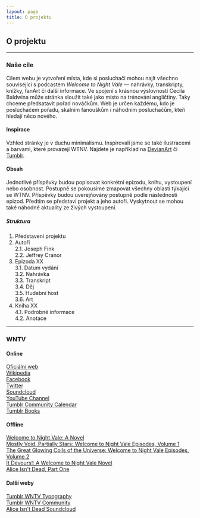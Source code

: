 ```yaml
---
layout: page
title: O projektu
---
```


## O projektu

---

### Naše cíle

Cílem webu je vytvoření místa, kde si posluchači mohou najít všechno souvisejíci s podcastem *Welcome to Night Vale* — nahrávky, transkripty, knížky, fanArt či další informace. Ve spojení s krásnou výslovností Cecila Baldwina může stránka sloužit také jako místo na trénování angličtiny. Taky chceme předsatavit pořad nováčkům. Web je určen každému, kdo je posluchačem pořadu, skalním fanouškům i náhodním posluchačům, kteří hledají něco nového.

#### Inspirace

Vzhled stránky je v duchu minimalismu. Inspirovali jsme se také ilustracemi a barvami, které provazejí WTNV. Najdete je například na [DevianArt](http://www.deviantart.com/tag/wtnv?offset=0) či [Tumblr](https://www.tumblr.com/search/wtnv).

#### Obsah 

Jednotlivé příspěvky budou popisovat konkrétní epizodu, knihu, vystoupení nebo osobnost. Postupně se pokousime zmapovat všechny oblasti týkajíci se WTNV. Příspěvky budou uverejňovány postupně podle následnosti epizod. Předtím se představí projekt a jeho autoři. Vyskytnout se mohou také náhodné aktuality ze živých vystoupení.

##### Struktura

1. Představení projektu<br>
2. Autoři<br>
2.1. Joseph Fink<br>
2.2. Jeffrey Cranor<br>
3. Epizoda XX<br>
3.1. Datum  vydání<br>
3.2. Nahrávka<br>
3.3. Transkript<br>
3.4. Děj<br>
3.5. Hudební host<br>
3.6. Art
4. Kniha XX<br>
4.1. Podrobné informace<br>
4.2. Anotace<br>

---

### WNTV

#### Online

[Oficiální web](http://www.welcometonightvale.com/)<br>
[Wikipedia](https://en.wikipedia.org/wiki/Welcome_to_Night_Vale)<br>
[Facebook](https://www.facebook.com/WelcomeToNightVale)<br>
[Twitter](https://twitter.com/NightValeRadio)<br>
[Soundcloud](https://soundcloud.com/nightvaleradio)<br>
[YouTube Channel](https://www.youtube.com/user/WelcometoNightVale)<br>
[Tumblr Community Calendar](https://communitycalendar.tumblr.com/)<br>
[Tumblr Books](http://welcometonightvalebook.tumblr.com/)

#### Offline

[Welcome to Night Vale: A Novel](https://www.goodreads.com/book/show/23129410-welcome-to-night-vale)<br>
[Mostly Void, Partially Stars: Welcome to Night Vale Episodes, Volume 1](https://www.goodreads.com/book/show/29634931-mostly-void-partially-stars)<br>
[The Great Glowing Coils of the Universe: Welcome to Night Vale Episodes, Volume 2](https://www.goodreads.com/book/show/29634930-the-great-glowing-coils-of-the-universe)<br>
[It Devours!: A Welcome to Night Vale Novel](https://www.goodreads.com/book/show/28208687-it-devours)<br>
[Alice Isn't Dead, Part One](https://www.goodreads.com/book/show/33134321-alice-isn-t-dead-part-one)

#### Další weby

[Tumblr WNTV Typography](http://wtnv-typography.tumblr.com/) <br>
[Tumblr WNTV Community](http://night-vale-community.tumblr.com/) <br>
[Alice Isn't Dead Soundcloud](https://soundcloud.com/nightvaleradio/alice-isnt-dead-ep-1-omelet)<br>